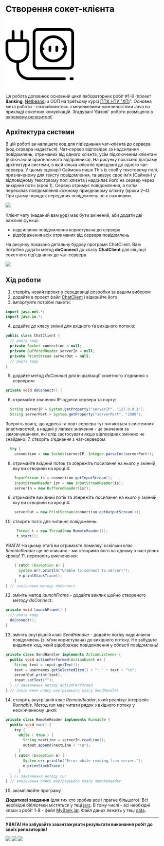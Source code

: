# Створення сокет-клієнта
![](socket.png)

Ця робота доповнює основний цикл лабораторних робіт #1-8 (проект **Banking**, [Netbeans](https://netbeans.org/)) з ООП на третьому курсі [ППК НТУ "ХПІ](http://polytechnic.poltava.ua)". Основна мета роботи - познайомитись з мережевими можливостями Java на прикладі сокетних комунікацій. Згадувані 'базові' роботи розміщено в [окремому репозиторії](https://github.com/liketaurus/OOP-JAVA).

##  Архітектура системи
В цій роботі ви напишете код для під'єднання чат-клієнта до сервера (код сервера надається). Чат-сервер відповідає за надсилання повідомлень, отриманих від одного клієнта, усім підключеним клієнтам (включаючи оригінального відправника). На рисунку показано діаграму архітектури системи, в якій кілька клієнтів приєднані до одного чат-сервера. У цьому сценарії Саймона пише This is cool! у текстовому полі, призначеному для тексту повідомлення, та вказує своє ім'я (Саймон) у відповідному текстовому полі клієнта і надсилає  його на сервер через вихідний потік (крок 1). Сервер отримує повідомлення, а потім пересилає повідомлення кожному приєднаному клієнту (кроки 2–4). При цьому порядок переданих повідомлень не є важливим.

![](https://github.com/ppc-ntu-khpi/Sockets-Starter/blob/master/Client-Server.png)

Клієнт чату (наданий вам [код](https://github.com/ppc-ntu-khpi/Sockets-Starter/blob/master/classes/ChatClient.java)) має бути змінений, аби додати дві важливі функції: 
* надсилання повідомлення користувача до сервера
* відображення всіх отриманих від сервера повідомлень

На рисунку показано детальну будову програми ChatClient. Вам потрібно додати метод **doConnect** до класу **ChatClient** для ініціації сокетного під'єднання до чат-сервера.

![](https://github.com/ppc-ntu-khpi/Sockets-Starter/blob/master/ChatClient.png)

## Хід роботи

1. створіть новий проект у середовищі розробки за вашим вибором
2. додайте в проект файл [ChatClient](https://github.com/ppc-ntu-khpi/Sockets-Starter/blob/master/classes/ChatClient.java) і відкрийте його
3. імпортуйте потрібні пакети:
````java
import java.net.*;
import java.io.*;
````
4. додайте до класу змінні для вхідного та вихідного потоків:
````java 
public class ChatClient {
  // решта коду
  private Socket connection = null;
  private BufferedReader serverIn = null;
  private PrintStream serverOut = null;
  // решта коду
}
````
5. додайте метод *doConnect* для ініціалізації сокетного з'єднання з сервером:
````java
private void doConnect() {
````
6. отримайте значення ІР-адреси сервера та порту:
````java
  String serverIP = System.getProperty("serverIP", "127.0.0.1");
  String serverPort = System.getProperty("serverPort", "2000");
````
Зверніть увагу, що адреса та порт сервера тут читаються з системних властивостей, а надані у лапках значення - це значення за замовчуванням, які слід застосувати якщо відповідних змінних не знайдено. 
7. створіть з'єднання з чат-сервером:
````java
  try {
    connection = new Socket(serverIP, Integer.parseInt(serverPort));
````
8. отримайте вхідний поток та збережіть посилання на нього у змінній, яку ви створили на кроці 4:
````java
    InputStream is = connection.getInputStream();
    InputStreamReader isr = new InputStreamReader(is);
    serverIn = new BufferedReader(isr);
````
9. отримайте вихідний потік та збережіть посилання на нього у змінній, яку ви створили на кроці 4:
````java
    serverOut = new PrintStream(connection.getOutputStream());    
````
10. створіть потік для читання повідомлень:
````java
     Thread t = new Thread(new RemoteReader());
     t.start();
````
УВАГА! На цьому етапі ви отримаєте помилку, оскільки клас *RemoteReader* ще не описано - ми створимо його на одному з наступних кроків!
11. перехопіть виключення:
````java
    } catch (Exception e) {
      System.err.println("Unable to connect to server!");
      e.printStackTrace();
    }
} // закінчення методу doConnect
````
12. змініть метод *launchFrame* - додайте виклик щойно створеного методу *doConnect*:
````java
private void launchFrame() {
  // решта коду
  doConnect();
}
````
13. змініть внутрішній клас *SendHandler* - додайте логіку надсилання повідомлень (з ім'ям користувача) до вихідного потоку. Не забудьте видалити код, який відображає повідомлення у області повідомлень!
````java
private class SendHandler implements ActionListener {
  public void actionPerformed(ActionEvent e) {
    String text = input.getText();
    text = usernames.getSelectedItem() + ": " + text + "\n";
    serverOut.print(text);
    input.setText("");
  } // закінчення методу actionPerformed 
} // закінчення опису внутрішнього класу SendHandler
````
14. створіть внутрішній клас *RemoteReader*, який реалізує інтерфейс *Runnable*. Метод *run* має читати рядок з вхідного потоку у нескінченному циклі:
````java
private class RemoteReader implements Runnable {
  public void run() {
    try {
      while ( true ) {
        String nextLine = serverIn.readLine();
        output.append(nextLine + "\n");
      }
    } catch (Exception e) {
        System.err.println("Error while reading from server.");
        e.printStackTrace()
      }
  } // закінчення методу run 
} // закінчення опису внутрішнього класу RemoteReader 
````
15. зкомпілюйте програму







**Додаткові завдання** (для тих хто зробив все і прагне більшого):
Всі необхідні бібліотеки містяться у теці [jars](https://github.com/liketaurus/TUI-Labs/tree/master/jars). В тому числі - всі необхідні класи з робіт 1-8 - файл [MyBank.jar](https://github.com/liketaurus/TUI-Labs/blob/master/jars/MyBank.jar). Файл даних лежить у теці [data](https://github.com/liketaurus/TUI-Labs/tree/master/data).

---
**УВАГА! Не забувайте завантажувати результати виконання робіт до своїх репозиторіїв!**

![](https://img.shields.io/badge/Made%20with-JAVA-red.svg)
![](https://img.shields.io/badge/Made%20with-%20Netbeans-brightgreen.svg)
![](https://img.shields.io/badge/Made%20at-PPC%20NTU%20%22KhPI%22-blue.svg) 

